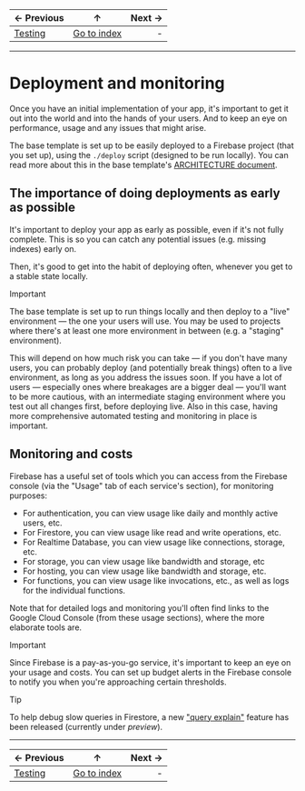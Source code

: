 | ← Previous                |                 ↑                 | Next → |
| :------------------------ | :-------------------------------: | -----: |
| [Testing](./6.testing.md) | [Go to index](../README.md#index) |      - |

---

# Deployment and monitoring

Once you have an initial implementation of your app, it's important to get it out into the world and into the hands of your users. And to keep an eye on performance, usage and any issues that might arise.

The base template is set up to be easily deployed to a Firebase project (that you set up), using the `./deploy` script (designed to be run locally). You can read more about this in the base template's [ARCHITECTURE document](https://github.com/FullStacksDev/angular-and-firebase-template/blob/main/ARCHITECTURE.md).

## The importance of doing deployments as early as possible

It's important to deploy your app as early as possible, even if it's not fully complete. This is so you can catch any potential issues (e.g. missing indexes) early on.

Then, it's good to get into the habit of deploying often, whenever you get to a stable state locally.

> [!IMPORTANT]
>
> The base template is set up to run things locally and then deploy to a "live" environment — the one your users will use. You may be used to projects where there's at least one more environment in between (e.g. a "staging" environment).
>
> This will depend on how much risk you can take — if you don't have many users, you can probably deploy (and potentially break things) often to a live environment, as long as you address the issues soon. If you have a lot of users — especially ones where breakages are a bigger deal — you'll want to be more cautious, with an intermediate staging environment where you test out all changes first, before deploying live. Also in this case, having more comprehensive automated testing and monitoring in place is important.

## Monitoring and costs

Firebase has a useful set of tools which you can access from the Firebase console (via the "Usage" tab of each service's section), for monitoring purposes:

- For authentication, you can view usage like daily and monthly active users, etc.
- For Firestore, you can view usage like read and write operations, etc.
- For Realtime Database, you can view usage like connections, storage, etc.
- For storage, you can view usage like bandwidth and storage, etc
- For hosting, you can view usage like bandwidth and storage, etc.
- For functions, you can view usage like invocations, etc., as well as logs for the individual functions.

Note that for detailed logs and monitoring you'll often find links to the Google Cloud Console (from these usage sections), where the more elaborate tools are.

> [!IMPORTANT]
>
> Since Firebase is a pay-as-you-go service, it's important to keep an eye on your usage and costs. You can set up budget alerts in the Firebase console to notify you when you're approaching certain thresholds.

> [!TIP]
>
> To help debug slow queries in Firestore, a new ["query explain"](https://firebase.google.com/docs/firestore/query-explain) feature has been released (currently under _preview_).

---

| ← Previous                |                 ↑                 | Next → |
| :------------------------ | :-------------------------------: | -----: |
| [Testing](./6.testing.md) | [Go to index](../README.md#index) |      - |
